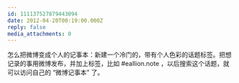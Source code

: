 ```yaml
---
id: 111137527879443094
date: 2012-04-20T00:19:00.000Z
reply: false
media_attachments: 0
---
```


怎么把微博变成个人的记事本：新建一个冷门的，带有个人色彩的话题标签。把想记录的事用微博发布，并加上标签，比如 #eallion.note ，以后搜索这个话题，就可以访问自己的 “微博记事本” 了。 ​​​​

